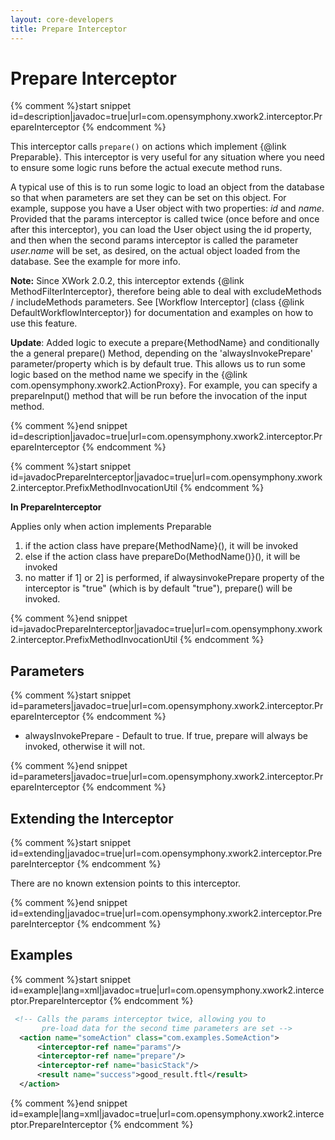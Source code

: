 ```yaml
---
layout: core-developers
title: Prepare Interceptor
---
```


# Prepare Interceptor



{% comment %}start snippet id=description|javadoc=true|url=com.opensymphony.xwork2.interceptor.PrepareInterceptor {% endcomment %}
<p>
 This interceptor calls <code>prepare()</code> on actions which implement
 {@link Preparable}. This interceptor is very useful for any situation where
 you need to ensure some logic runs before the actual execute method runs.

 <p>
 A typical use of this is to run some logic to load an object from the
 database so that when parameters are set they can be set on this object. For
 example, suppose you have a User object with two properties: <i>id</i> and
 <i>name</i>. Provided that the params interceptor is called twice (once
 before and once after this interceptor), you can load the User object using
 the id property, and then when the second params interceptor is called the
 parameter <i>user.name</i> will be set, as desired, on the actual object
 loaded from the database. See the example for more info.
 </p>
 <p>
 <b>Note:</b> Since XWork 2.0.2, this interceptor extends {@link MethodFilterInterceptor}, therefore being
 able to deal with excludeMethods / includeMethods parameters. See [Workflow Interceptor]
 (class {@link DefaultWorkflowInterceptor}) for documentation and examples on how to use this feature.
 </p>

 <p>
 <b>Update</b>: Added logic to execute a prepare{MethodName} and conditionally
 the a general prepare() Method, depending on the 'alwaysInvokePrepare' parameter/property
 which is by default true. This allows us to run some logic based on the method
 name we specify in the {@link com.opensymphony.xwork2.ActionProxy}. For example, you can specify a
 prepareInput() method that will be run before the invocation of the input method.
 </p>

</p>
{% comment %}end snippet id=description|javadoc=true|url=com.opensymphony.xwork2.interceptor.PrepareInterceptor {% endcomment %}


{% comment %}start snippet id=javadocPrepareInterceptor|javadoc=true|url=com.opensymphony.xwork2.interceptor.PrefixMethodInvocationUtil {% endcomment %}
<p> 
 <b>In PrepareInterceptor</b>
 <p>Applies only when action implements Preparable</p>
 <ol>
    <li>if the action class have prepare{MethodName}(), it will be invoked</li>
    <li>else if the action class have prepareDo(MethodName()}(), it will be invoked</li>
    <li>no matter if 1] or 2] is performed, if alwaysinvokePrepare property of the interceptor is "true" (which is by default "true"), prepare() will be invoked.</li>
 </ol>
 
</p>
{% comment %}end snippet id=javadocPrepareInterceptor|javadoc=true|url=com.opensymphony.xwork2.interceptor.PrefixMethodInvocationUtil {% endcomment %}

## Parameters



{% comment %}start snippet id=parameters|javadoc=true|url=com.opensymphony.xwork2.interceptor.PrepareInterceptor {% endcomment %}
<p>
 <ul>

 <li>alwaysInvokePrepare - Default to true. If true, prepare will always be invoked,
 otherwise it will not.</li>

 </ul>

</p>
{% comment %}end snippet id=parameters|javadoc=true|url=com.opensymphony.xwork2.interceptor.PrepareInterceptor {% endcomment %}

## Extending the Interceptor



{% comment %}start snippet id=extending|javadoc=true|url=com.opensymphony.xwork2.interceptor.PrepareInterceptor {% endcomment %}
<p>
 There are no known extension points to this interceptor.

</p>
{% comment %}end snippet id=extending|javadoc=true|url=com.opensymphony.xwork2.interceptor.PrepareInterceptor {% endcomment %}

## Examples



{% comment %}start snippet id=example|lang=xml|javadoc=true|url=com.opensymphony.xwork2.interceptor.PrepareInterceptor {% endcomment %}

```xml
 <!-- Calls the params interceptor twice, allowing you to
       pre-load data for the second time parameters are set -->
  <action name="someAction" class="com.examples.SomeAction">
      <interceptor-ref name="params"/>
      <interceptor-ref name="prepare"/>
      <interceptor-ref name="basicStack"/>
      <result name="success">good_result.ftl</result>
  </action>

```

{% comment %}end snippet id=example|lang=xml|javadoc=true|url=com.opensymphony.xwork2.interceptor.PrepareInterceptor {% endcomment %}
